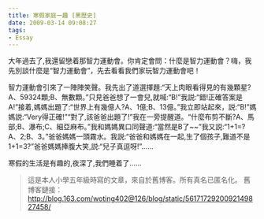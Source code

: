 ```yaml
---
title: 寒假家庭一趣 [黑歷史]
date: 2009-03-14 09:08:27
tags:
- Essay
---
```

大年過去了,我還留戀着那智力運動會。你肯定會問：什麼是智力運動會？嗨，我先別談什麼是“智力運動會”，先去看看我們家玩智力運動會吧！
<!--more-->
智力運動會引來了一陣陣笑聲。我先出了道選擇題:“天上肉眼看得見的有幾顆星?A、59324顆;B、無數顆。”只見爸爸想了一會兒,就喊:“B!”我説:“錯!正確答案是A!”接着,媽媽出題了:“世界上有幾億人?A、1億;B、13億。”我立即站起來，説:“B!”媽媽説:“Very得正確!”“對了,該爸爸出題了!”我在一旁提醒道。“什麼布剪不斷?A、馬部;B、瀑布;C、細亞麻布。”我和媽媽異口同聲道:“當然是B了~~”我又説:“1+1=?A、2;B、3。”爸爸媽媽一頭霧水。我説:“爸爸和媽媽在一起,生了個孩子,難道不是1+1=3?”爸爸媽媽捧腹大笑,説:“兒子真逗呀!”……

寒假的生活是有趣的,夜深了,我們睡着了……

> 這是本人小學五年級時寫的文章，來自於舊博客。所有真名已匿名化。
> 舊博客鏈接：<http://blog.163.com/woting402@126/blog/static/5617172920092149827458/>